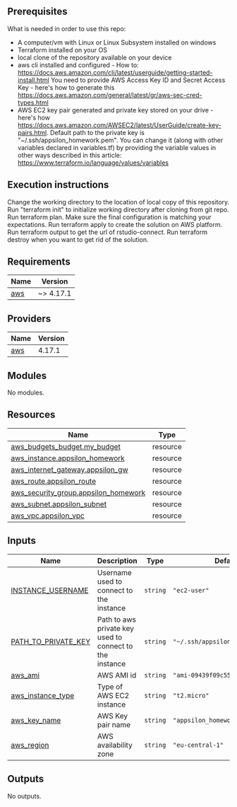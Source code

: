 ## Prerequisites
What is needed in order to use this repo:
- A computer/vm with Linux or Linux Subsystem installed on windows
- Terraform installed on your OS
- local clone of the repository available on your device
- aws cli installed and configured - How to: https://docs.aws.amazon.com/cli/latest/userguide/getting-started-install.html You need to provide AWS Access Key ID and Secret Access Key - here's how to generate this https://docs.aws.amazon.com/general/latest/gr/aws-sec-cred-types.html
- AWS EC2 key pair generated and private key stored on your drive - here's how https://docs.aws.amazon.com/AWSEC2/latest/UserGuide/create-key-pairs.html. Default path to the private key is "~/.ssh/appsilon_homework.pem". You can change it (along with other variables declared in variables.tf) by providing the variable values in other ways described in this article: https://www.terraform.io/language/values/variables

## Execution instructions
Change the working directory to the location of local copy of this repository.
Run "terraform init" to initialize working directory after cloning from git repo.
Run terraform plan. Make sure the final configuration is matching your expectations.
Run terraform apply to create the solution on AWS platform.
Run terraform output to get the url of rstudio-connect.
Run terraform destroy when you want to get rid of the solution.

<!-- BEGIN_TF_DOCS -->
## Requirements

| Name | Version |
|------|---------|
| <a name="requirement_aws"></a> [aws](#requirement\_aws) | ~> 4.17.1 |

## Providers

| Name | Version |
|------|---------|
| <a name="provider_aws"></a> [aws](#provider\_aws) | 4.17.1 |

## Modules

No modules.

## Resources

| Name | Type |
|------|------|
| [aws_budgets_budget.my_budget](https://registry.terraform.io/providers/hashicorp/aws/latest/docs/resources/budgets_budget) | resource |
| [aws_instance.appsilon_homework](https://registry.terraform.io/providers/hashicorp/aws/latest/docs/resources/instance) | resource |
| [aws_internet_gateway.appsilon_gw](https://registry.terraform.io/providers/hashicorp/aws/latest/docs/resources/internet_gateway) | resource |
| [aws_route.appsilon_route](https://registry.terraform.io/providers/hashicorp/aws/latest/docs/resources/route) | resource |
| [aws_security_group.appsilon_homework](https://registry.terraform.io/providers/hashicorp/aws/latest/docs/resources/security_group) | resource |
| [aws_subnet.appsilon_subnet](https://registry.terraform.io/providers/hashicorp/aws/latest/docs/resources/subnet) | resource |
| [aws_vpc.appsilon_vpc](https://registry.terraform.io/providers/hashicorp/aws/latest/docs/resources/vpc) | resource |

## Inputs

| Name | Description | Type | Default | Required |
|------|-------------|------|---------|:--------:|
| <a name="input_INSTANCE_USERNAME"></a> [INSTANCE\_USERNAME](#input\_INSTANCE\_USERNAME) | Username used to connect to the instance | `string` | `"ec2-user"` | no |
| <a name="input_PATH_TO_PRIVATE_KEY"></a> [PATH\_TO\_PRIVATE\_KEY](#input\_PATH\_TO\_PRIVATE\_KEY) | Path to aws private key used to connect to the instance | `string` | `"~/.ssh/appsilon_homework.pem"` | no |
| <a name="input_aws_ami"></a> [aws\_ami](#input\_aws\_ami) | AWS AMI id | `string` | `"ami-09439f09c55136ecf"` | no |
| <a name="input_aws_instance_type"></a> [aws\_instance\_type](#input\_aws\_instance\_type) | Type of AWS EC2 instance | `string` | `"t2.micro"` | no |
| <a name="input_aws_key_name"></a> [aws\_key\_name](#input\_aws\_key\_name) | AWS Key pair name | `string` | `"appsilon_homework"` | no |
| <a name="input_aws_region"></a> [aws\_region](#input\_aws\_region) | AWS availability zone | `string` | `"eu-central-1"` | no |

## Outputs

No outputs.
<!-- END_TF_DOCS -->
